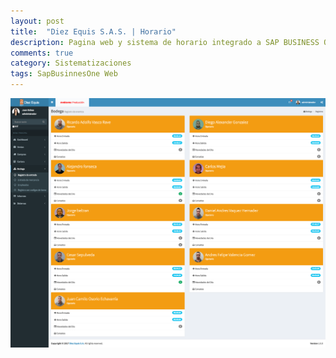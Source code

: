 ```yaml
---
layout: post
title:  "Diez Equis S.A.S. | Horario"
description: Pagina web y sistema de horario integrado a SAP BUSINESS ONE
comments: true
category: Sistematizaciones
tags: SapBusinnesOne Web
---
```

<img src="/public/imgs/proyectos/diezEquisHorario.png" />
